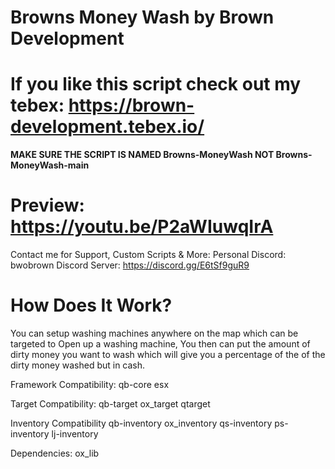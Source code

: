 # Browns Money Wash by Brown Development 

# If you like this script check out my tebex: https://brown-development.tebex.io/

**MAKE SURE THE SCRIPT IS NAMED Browns-MoneyWash NOT Browns-MoneyWash-main**

# Preview: https://youtu.be/P2aWIuwqIrA

Contact me for Support, Custom Scripts & More:
Personal Discord: bwobrown
Discord Server: https://discord.gg/E6tSf9guR9

# How Does It Work?

You can setup washing machines anywhere on the map which can be targeted to Open up a washing machine,
You then can put the amount of dirty money you want to wash which will give you a percentage of the 
of the dirty money washed but in cash.


Framework Compatibility:
qb-core
esx

Target Compatibility:
qb-target
ox_target
qtarget

Inventory Compatibility
qb-inventory
ox_inventory
qs-inventory
ps-inventory
lj-inventory

Dependencies:
ox_lib
